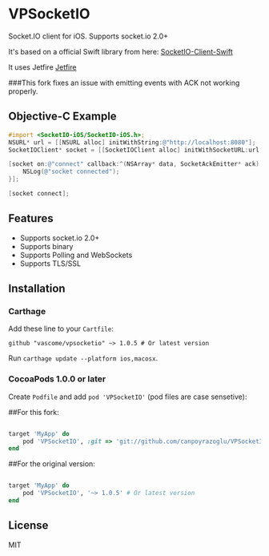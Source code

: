 # VPSocketIO
Socket.IO client for iOS. Supports socket.io 2.0+

It's based on a official Swift library from here: [SocketIO-Client-Swift](https://github.com/socketio/socket.io-client-swift)

It uses Jetfire [Jetfire](https://github.com/acmacalister/jetfire)

###This fork fixes an issue with emitting events with ACK not working properly.

## Objective-C Example
```objective-c
#import <SocketIO-iOS/SocketIO-iOS.h>;
NSURL* url = [[NSURL alloc] initWithString:@"http://localhost:8080"];
SocketIOClient* socket = [[SocketIOClient alloc] initWithSocketURL:url config:@{@"log": @YES];

[socket on:@"connect" callback:^(NSArray* data, SocketAckEmitter* ack) {
    NSLog(@"socket connected");
}];

[socket connect];

```

## Features
- Supports socket.io 2.0+
- Supports binary
- Supports Polling and WebSockets
- Supports TLS/SSL

## Installation

### Carthage
Add these line to your `Cartfile`:
```
github "vascome/vpsocketio" ~> 1.0.5 # Or latest version
```

Run `carthage update --platform ios,macosx`.

### CocoaPods 1.0.0 or later

Create `Podfile` and add `pod 'VPSocketIO'` (pod files are case sensetive):

##For this fork:

```ruby

target 'MyApp' do
    pod 'VPSocketIO', :git => 'git://github.com/canpoyrazoglu/VPSocketIO.git'
end
```

##For the original version:

```ruby

target 'MyApp' do
    pod 'VPSocketIO', '~> 1.0.5' # Or latest version
end
```

## License
MIT

